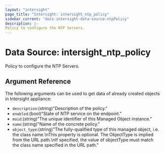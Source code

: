 ```yaml
---
layout: "intersight"
page_title: "Intersight: intersight_ntp_policy"
sidebar_current: "docs-intersight-data-source-ntpPolicy"
description: |-
Policy to configure the NTP Servers.
---
```


# Data Source: intersight_ntp_policy
Policy to configure the NTP Servers.
## Argument Reference
The following arguments can be used to get data of already created objects in Intersight appliance:
* `description`:(string)"Description of the policy."
* `enabled`:(bool)"State of NTP service on the endpoint."
* `moid`:(string)"The unique identifier of this Managed Object instance."
* `name`:(string)"Name of the concrete policy."
* `object_type`:(string)"The fully-qualified type of this managed object, i.e. the class name.\nThis property is optional. The ObjectType is implied from the URL path.\nIf specified, the value of objectType must match the class name specified in the URL path."
